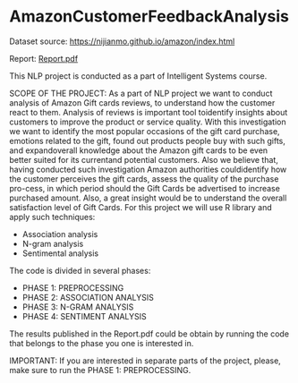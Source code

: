 # AmazonCustomerFeedbackAnalysis
Dataset source: https://nijianmo.github.io/amazon/index.html

Report: [Report.pdf](Report.pdf)


This NLP project is conducted as a part of Intelligent Systems course.

SCOPE OF THE PROJECT:
As a part of NLP project we want to conduct analysis of Amazon Gift cards reviews, to understand how the customer react to them.  Analysis of reviews is important tool toidentify insights about customers to improve the product or service quality. With this investigation we want to identify the most popular occasions of the gift card purchase, emotions related to the gift, found out products people buy with such gifts, and expandoverall knowledge about the Amazon gift cards to be even better suited for its currentand potential customers. Also we believe that, having conducted such investigation Amazon authorities couldidentify how the customer perceives the gift cards, assess the quality of the purchase pro-cess, in which period should the Gift Cards be advertised to increase purchased amount.
Also, a great insight would be to understand the overall satisfaction level of Gift Cards. For this project we will use R library and apply such techniques: 
* Association analysis
* N-gram analysis
* Sentimental analysis



The code is divided in several phases:
* PHASE 1: PREPROCESSING
* PHASE 2: ASSOCIATION ANALYSIS
* PHASE 3: N-GRAM ANALYSIS
* PHASE 4: SENTIMENT ANALYSIS

The results published in the Report.pdf could be obtain by running the code that belongs to the phase you one is interested in.

IMPORTANT: If you are interested in separate parts of the project, please, make sure to run the PHASE 1: PREPROCESSING.
